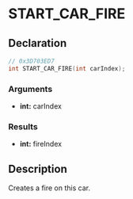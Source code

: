 # START_CAR_FIRE

## Declaration
```cpp
// 0x3D703ED7
int START_CAR_FIRE(int carIndex);
```

### Arguments
- **int:** carIndex

### Results
- **int:** fireIndex

## Description
Creates a fire on this car.